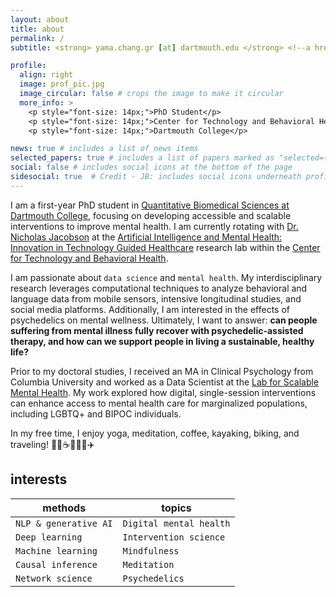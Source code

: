```yaml
---
layout: about
title: about
permalink: /
subtitle: <strong> yama.chang.gr [at] dartmouth.edu </strong> <!--a href='#'>Affiliations</a--> 

profile:
  align: right
  image: prof_pic.jpg
  image_circular: false # crops the image to make it circular
  more_info: >
    <p style="font-size: 14px;">PhD Student</p>
    <p style="font-size: 14px;">Center for Technology and Behavioral Health</p>
    <p style="font-size: 14px;">Dartmouth College</p>

news: true # includes a list of news items
selected_papers: true # includes a list of papers marked as "selected={true}"
social: false # includes social icons at the bottom of the page
sidesocial: true  # Credit - JB: includes social icons underneath profile picture
---
```


I am a first-year PhD student in [Quantitative Biomedical Sciences at Dartmouth College](https://geiselmed.dartmouth.edu/qbs/), focusing on developing accessible and scalable interventions to improve mental health. I am currently rotating with [Dr. Nicholas Jacobson](https://www.nicholasjacobson.com/) at the [Artificial Intelligence and Mental Health: Innovation in Technology Guided Healthcare](https://geiselmed.dartmouth.edu/jacobsonlab/) research lab within the [Center for Technology and Behavioral Health](https://www.c4tbh.org/).

I am passionate about `data science` and `mental health`. My interdisciplinary research leverages computational techniques to analyze behavioral and language data from mobile sensors, intensive longitudinal studies, and social media platforms. Additionally, I am interested in the effects of psychedelics on mental wellness. Ultimately, I want to answer: **can people suffering from mental illness fully recover with psychedelic-assisted therapy, and how can we support people in living a sustainable, healthy life?**

Prior to my doctoral studies, I received an MA in Clinical Psychology from Columbia University and worked as a Data Scientist at the [Lab for Scalable Mental Health](https://www.schleiderlab.org/). My work explored how digital, single-session interventions can enhance access to mental health care for marginalized populations, including LGBTQ+ and BIPOC individuals. 

In my free time, I enjoy yoga, meditation, coffee, kayaking, biking, and traveling! :lotus_position_woman::coffee::canoe::biking_woman::airplane:

## interests

| **methods**                              | **topics**                        |
|------------------------------------------|-----------------------------------------|
| `NLP & generative AI` | `Digital mental health`                             |
| `Deep learning`       | `Intervention science`                      |
| `Machine learning`                         | `Mindfulness`                |
| `Causal inference`                         | `Meditation`                            |
| `Network science`                         | `Psychedelics`                            |

<br/>